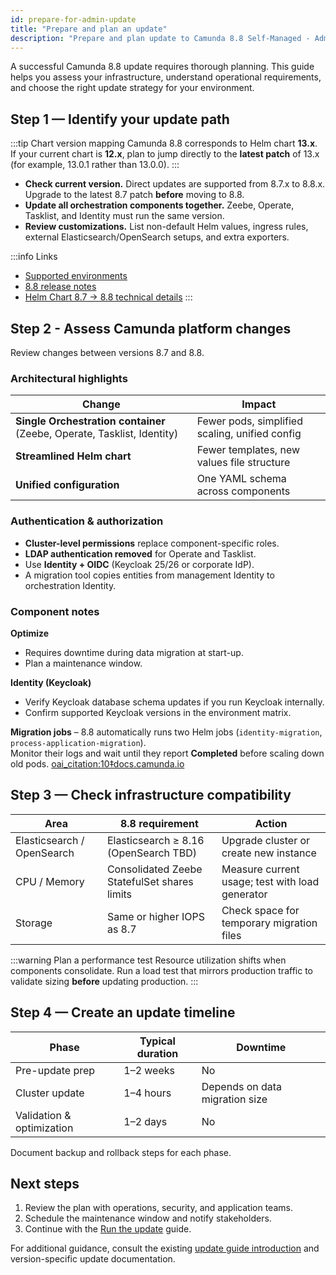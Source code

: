 ```yaml
---
id: prepare-for-admin-update
title: "Prepare and plan an update"
description: "Prepare and plan update to Camunda 8.8 Self-Managed - Administrator guide."
---
```


A successful Camunda 8.8 update requires thorough planning. This guide helps you assess your infrastructure, understand operational requirements, and choose the right update strategy for your environment.

## Step 1 — Identify your update path

:::tip Chart version mapping
Camunda 8.8 corresponds to Helm chart **13.x**.  
If your current chart is **12.x**, plan to jump directly to the **latest patch** of 13.x (for example, 13.0.1 rather than 13.0.0).
:::

- **Check current version.** Direct updates are supported from 8.7.x to 8.8.x. Upgrade to the latest 8.7 patch **before** moving to 8.8.
- **Update all orchestration components together.** Zeebe, Operate, Tasklist, and Identity must run the same version.
- **Review customizations.** List non-default Helm values, ingress rules, external Elasticsearch/OpenSearch setups, and extra exporters.

:::info Links

- [Supported environments](../../../reference/supported-environments.md#component-version-matrix)
- [8.8 release notes](../../../reference/announcements-release-notes/880/880-release-notes.md)
- [Helm Chart 8.7 → 8.8 technical details](../../operational-guides/update-guide/870-to-880.md)
  :::

## Step 2 - Assess Camunda platform changes

Review changes between versions 8.7 and 8.8.

### Architectural highlights

| Change                                                                  | Impact                                         |
| ----------------------------------------------------------------------- | ---------------------------------------------- |
| **Single Orchestration container** (Zeebe, Operate, Tasklist, Identity) | Fewer pods, simplified scaling, unified config |
| **Streamlined Helm chart**                                              | Fewer templates, new values file structure     |
| **Unified configuration**                                               | One YAML schema across components              |

### Authentication & authorization

- **Cluster-level permissions** replace component-specific roles.
- **LDAP authentication removed** for Operate and Tasklist.
- Use **Identity + OIDC** (Keycloak 25/26 or corporate IdP).
- A migration tool copies entities from management Identity to orchestration Identity.

### Component notes

**Optimize**

- Requires downtime during data migration at start-up.
- Plan a maintenance window.

**Identity (Keycloak)**

- Verify Keycloak database schema updates if you run Keycloak internally.
- Confirm supported Keycloak versions in the environment matrix.

**Migration jobs** – 8.8 automatically runs two Helm jobs (`identity-migration`, `process-application-migration`).  
 Monitor their logs and wait until they report **Completed** before scaling down old pods. [oai_citation:10‡docs.camunda.io](../../operational-guides/update-guide/870-to-880.md)

## Step 3 — Check infrastructure compatibility

| Area                       | 8.8 requirement                              | Action                                          |
| -------------------------- | -------------------------------------------- | ----------------------------------------------- |
| Elasticsearch / OpenSearch | Elasticsearch ≥ 8.16 (OpenSearch TBD)        | Upgrade cluster or create new instance          |
| CPU / Memory               | Consolidated Zeebe StatefulSet shares limits | Measure current usage; test with load generator |
| Storage                    | Same or higher IOPS as 8.7                   | Check space for temporary migration files       |

:::warning Plan a performance test
Resource utilization shifts when components consolidate. Run a load test that mirrors production traffic to validate sizing **before** updating production.
:::

## Step 4 — Create an update timeline

| Phase                     | Typical duration | Downtime                       |
| ------------------------- | ---------------- | ------------------------------ |
| Pre-update prep           | 1–2 weeks        | No                             |
| Cluster update            | 1–4 hours        | Depends on data migration size |
| Validation & optimization | 1–2 days         | No                             |

Document backup and rollback steps for each phase.

## Next steps

1. Review the plan with operations, security, and application teams.
2. Schedule the maintenance window and notify stakeholders.
3. Continue with the [Run the update](./run-update.md) guide.

For additional guidance, consult the existing [update guide introduction](/self-managed/operational-guides/update-guide/introduction.md) and version-specific update documentation.
